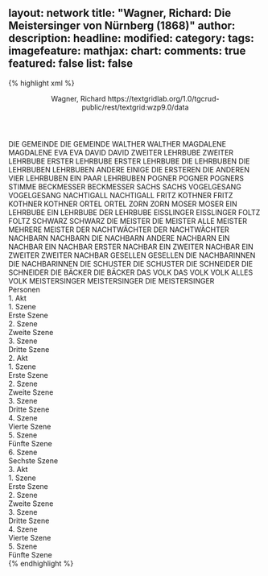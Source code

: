 layout: network
title: "Wagner, Richard: Die Meistersinger von Nürnberg (1868)"
author:
description:
headline:
modified:
category:
tags:
imagefeature:
mathjax:
chart:
comments: true
featured: false
list: false
---
{% highlight xml %}
<?xml-model href="https://raw.githubusercontent.com/DLiNa/project/master/rules/lina.rnc"?><?xml-model href="https://raw.githubusercontent.com/DLiNa/project/master/rules/lina.sch"?>
<play xmlns="http://lina.digital">
  <header>
    <title>Die Meistersinger von Nürnberg</title>
    <subtitle/>
    <genretitle/>
    <author>Wagner, Richard</author>
    <date type="print"/>
    <date type="premiere" when="1868"/>
    <date type="written"/>
    <source>https://textgridlab.org/1.0/tgcrud-public/rest/textgrid:wzp9.0/data</source>
  </header>
  <personae>
    <character>
      <name>DIE GEMEINDE</name>
      <alias xml:id="die_gemeinde">
        <name>DIE GEMEINDE</name>
      </alias>
    </character>
    <character>
      <name>WALTHER</name>
      <alias xml:id="walther">
        <name>WALTHER</name>
      </alias>
    </character>
    <character>
      <name>MAGDALENE</name>
      <alias xml:id="magdalene">
        <name>MAGDALENE</name>
      </alias>
    </character>
    <character>
      <name>EVA</name>
      <alias xml:id="eva">
        <name>EVA</name>
      </alias>
    </character>
    <character>
      <name>DAVID</name>
      <alias xml:id="david">
        <name>DAVID</name>
      </alias>
    </character>
    <character>
      <name>ZWEITER LEHRBUBE</name>
      <alias xml:id="zweiter_lehrbube">
        <name>ZWEITER LEHRBUBE</name>
      </alias>
    </character>
    <character>
      <name>ERSTER LEHRBUBE</name>
      <alias xml:id="erster_lehrbube">
        <name>ERSTER LEHRBUBE</name>
      </alias>
    </character>
    <character>
      <name>DIE LEHRBUBEN</name>
      <alias xml:id="die_lehrbuben">
        <name>DIE LEHRBUBEN</name>
      </alias>
      <alias xml:id="lehrbuben">
        <name>LEHRBUBEN</name>
      </alias>
      <alias xml:id="andere">
        <name>ANDERE</name>
      </alias>
      <alias xml:id="einige">
        <name>EINIGE</name>
      </alias>
      <alias xml:id="die_ersteren">
        <name>DIE ERSTEREN</name>
      </alias>
      <alias xml:id="die_anderen">
        <name>DIE ANDEREN</name>
      </alias>
      <alias xml:id="vier_lehrbuben">
        <name>VIER LEHRBUBEN</name>
      </alias>
      <alias xml:id="ein_paar_lehrbuben">
        <name>EIN PAAR LEHRBUBEN</name>
      </alias>
    </character>
    <character>
      <name>POGNER</name>
      <alias xml:id="pogner">
        <name>POGNER</name>
      </alias>
      <alias xml:id="pogners_stimme">
        <name>POGNERS STIMME</name>
      </alias>
    </character>
    <character>
      <name>BECKMESSER</name>
      <alias xml:id="beckmesser">
        <name>BECKMESSER</name>
      </alias>
    </character>
    <character>
      <name>SACHS</name>
      <alias xml:id="sachs">
        <name>SACHS</name>
      </alias>
    </character>
    <character>
      <name>VOGELGESANG</name>
      <alias xml:id="vogelgesang">
        <name>VOGELGESANG</name>
      </alias>
    </character>
    <character>
      <name>NACHTIGALL</name>
      <alias xml:id="nachtigall">
        <name>NACHTIGALL</name>
      </alias>
    </character>
    <character>
      <name>FRITZ KOTHNER</name>
      <alias xml:id="fritz_kothner">
        <name>FRITZ KOTHNER</name>
      </alias>
      <alias xml:id="kothner">
        <name>KOTHNER</name>
      </alias>
    </character>
    <character>
      <name>ORTEL</name>
      <alias xml:id="ortel">
        <name>ORTEL</name>
      </alias>
    </character>
    <character>
      <name>ZORN</name>
      <alias xml:id="zorn">
        <name>ZORN</name>
      </alias>
    </character>
    <character>
      <name>MOSER</name>
      <alias xml:id="moser">
        <name>MOSER</name>
      </alias>
    </character>
    <character>
      <name>EIN LEHRBUBE</name>
      <alias xml:id="ein_lehrbube">
        <name>EIN LEHRBUBE</name>
      </alias>
      <alias xml:id="der_lehrbube">
        <name>DER LEHRBUBE</name>
      </alias>
    </character>
    <character>
      <name>EISSLINGER</name>
      <alias xml:id="eisslinger">
        <name>EISSLINGER</name>
      </alias>
    </character>
    <character>
      <name>FOLTZ</name>
      <alias xml:id="foltz">
        <name>FOLTZ</name>
      </alias>
    </character>
    <character>
      <name>SCHWARZ</name>
      <alias xml:id="schwarz">
        <name>SCHWARZ</name>
      </alias>
    </character>
    <character>
      <name>DIE MEISTER</name>
      <alias xml:id="die_meister">
        <name>DIE MEISTER</name>
      </alias>
      <alias xml:id="alle_meister">
        <name>ALLE MEISTER</name>
      </alias>
      <alias xml:id="mehrere_meister">
        <name>MEHRERE MEISTER</name>
      </alias>
    </character>
    <character>
      <name>DER NACHTWÄCHTER</name>
      <alias xml:id="der_nachtwächter">
        <name>DER NACHTWÄCHTER</name>
      </alias>
    </character>
    <character>
      <name>NACHBARN</name>
      <alias xml:id="nachbarn">
        <name>NACHBARN</name>
      </alias>
      <alias xml:id="die_nachbarn">
        <name>DIE NACHBARN</name>
      </alias>
      <alias xml:id="andere_nachbarn">
        <name>ANDERE NACHBARN</name>
      </alias>
    </character>
    <character>
      <name>EIN NACHBAR</name>
      <alias xml:id="ein_nachbar">
        <name>EIN NACHBAR</name>
      </alias>
      <alias xml:id="erster_nachbar">
        <name>ERSTER NACHBAR</name>
      </alias>
    </character>
    <character>
      <name>EIN ZWEITER NACHBAR</name>
      <alias xml:id="ein_zweiter">
        <name>EIN ZWEITER</name>
      </alias>
      <alias xml:id="zweiter_nachbar">
        <name>ZWEITER NACHBAR</name>
      </alias>
    </character>
    <character>
      <name>GESELLEN</name>
      <alias xml:id="gesellen">
        <name>GESELLEN</name>
      </alias>
    </character>
    <character>
      <name>DIE NACHBARINNEN</name>
      <alias xml:id="die_nachbarinnen">
        <name>DIE NACHBARINNEN</name>
      </alias>
    </character>
    <character>
      <name>DIE SCHUSTER</name>
      <alias xml:id="die_schuster">
        <name>DIE SCHUSTER</name>
      </alias>
    </character>
    <character>
      <name>DIE SCHNEIDER</name>
      <alias xml:id="die_schneider">
        <name>DIE SCHNEIDER</name>
      </alias>
    </character>
    <character>
      <name>DIE BÄCKER</name>
      <alias xml:id="die_bäcker">
        <name>DIE BÄCKER</name>
      </alias>
    </character>
    <character>
      <name>DAS VOLK</name>
      <alias xml:id="das_volk">
        <name>DAS VOLK</name>
      </alias>
      <alias xml:id="volk">
        <name>VOLK</name>
      </alias>
      <alias xml:id="alles_volk">
        <name>ALLES VOLK</name>
      </alias>
    </character>
    <character>
      <name>MEISTERSINGER</name>
      <alias xml:id="meistersinger">
        <name>MEISTERSINGER</name>
      </alias>
      <alias xml:id="die_meistersinger">
        <name>DIE MEISTERSINGER</name>
      </alias>
    </character>
  </personae>
  <text>
    <div>
      <head>Personen</head>
    </div>
    <div>
      <head>1. Akt</head>
      <div>
        <head>1. Szene</head>
        <div>
          <head>Erste Szene</head>
          <sp who="#die_gemeinde">
            <amount n="1" unit="speech_acts"/>
            <amount n="47" unit="words"/>
            <amount n="10" unit="lines"/>
            <amount n="233" unit="chars"/>
          </sp>
          <sp who="#walther">
            <amount n="14" unit="speech_acts"/>
            <amount n="218" unit="words"/>
            <amount n="40" unit="lines"/>
            <amount n="1128" unit="chars"/>
          </sp>
          <sp who="#magdalene">
            <amount n="25" unit="speech_acts"/>
            <amount n="348" unit="words"/>
            <amount n="58" unit="lines"/>
            <amount n="1801" unit="chars"/>
          </sp>
          <sp who="#eva">
            <amount n="15" unit="speech_acts"/>
            <amount n="163" unit="words"/>
            <amount n="26" unit="lines"/>
            <amount n="804" unit="chars"/>
          </sp>
          <sp who="#david">
            <amount n="5" unit="speech_acts"/>
            <amount n="51" unit="words"/>
            <amount n="9" unit="lines"/>
            <amount n="278" unit="chars"/>
          </sp>
        </div>
      </div>
      <div>
        <head>2. Szene</head>
        <div>
          <head>Zweite Szene</head>
          <sp who="#zweiter_lehrbube">
            <amount n="2" unit="speech_acts"/>
            <amount n="8" unit="words"/>
            <amount n="2" unit="lines"/>
            <amount n="46" unit="chars"/>
          </sp>
          <sp who="#erster_lehrbube">
            <amount n="1" unit="speech_acts"/>
            <amount n="3" unit="words"/>
            <amount n="1" unit="lines"/>
            <amount n="16" unit="chars"/>
          </sp>
          <sp who="#david">
            <amount n="19" unit="speech_acts"/>
            <amount n="879" unit="words"/>
            <amount n="144" unit="lines"/>
            <amount n="4684" unit="chars"/>
          </sp>
          <sp who="#vier_lehrbuben #erster_lehrbube #zweiter_lehrbube">
            <amount n="3" unit="speech_acts"/>
            <amount n="15" unit="words"/>
            <amount n="3" unit="lines"/>
            <amount n="81" unit="chars"/>
          </sp>
          <sp who="#lehrbuben #erster_lehrbube #zweiter_lehrbube">
            <amount n="6" unit="speech_acts"/>
            <amount n="45" unit="words"/>
            <amount n="7" unit="lines"/>
            <amount n="248" unit="chars"/>
          </sp>
          <sp who="#walther">
            <amount n="15" unit="speech_acts"/>
            <amount n="103" unit="words"/>
            <amount n="19" unit="lines"/>
            <amount n="529" unit="chars"/>
          </sp>
          <sp who="#die_lehrbuben #erster_lehrbube #zweiter_lehrbube">
            <amount n="2" unit="speech_acts"/>
            <amount n="69" unit="words"/>
            <amount n="12" unit="lines"/>
            <amount n="389" unit="chars"/>
          </sp>
        </div>
      </div>
      <div>
        <head>3. Szene</head>
        <div>
          <head>Dritte Szene</head>
          <sp who="#pogner">
            <amount n="21" unit="speech_acts"/>
            <amount n="764" unit="words"/>
            <amount n="126" unit="lines"/>
            <amount n="4026" unit="chars"/>
          </sp>
          <sp who="#beckmesser">
            <amount n="42" unit="speech_acts"/>
            <amount n="852" unit="words"/>
            <amount n="130" unit="lines"/>
            <amount n="4392" unit="chars"/>
          </sp>
          <sp who="#walther">
            <amount n="14" unit="speech_acts"/>
            <amount n="660" unit="words"/>
            <amount n="139" unit="lines"/>
            <amount n="3474" unit="chars"/>
          </sp>
          <sp who="#sachs">
            <amount n="17" unit="speech_acts"/>
            <amount n="656" unit="words"/>
            <amount n="105" unit="lines"/>
            <amount n="3406" unit="chars"/>
          </sp>
          <sp who="#vogelgesang">
            <amount n="8" unit="speech_acts"/>
            <amount n="35" unit="words"/>
            <amount n="8" unit="lines"/>
            <amount n="184" unit="chars"/>
          </sp>
          <sp who="#nachtigall">
            <amount n="6" unit="speech_acts"/>
            <amount n="28" unit="words"/>
            <amount n="6" unit="lines"/>
            <amount n="144" unit="chars"/>
          </sp>
          <sp who="#fritz_kothner">
            <amount n="1" unit="speech_acts"/>
            <amount n="38" unit="words"/>
            <amount n="7" unit="lines"/>
            <amount n="206" unit="chars"/>
          </sp>
          <sp who="#kothner">
            <amount n="37" unit="speech_acts"/>
            <amount n="388" unit="words"/>
            <amount n="76" unit="lines"/>
            <amount n="2200" unit="chars"/>
          </sp>
          <sp who="#ortel">
            <amount n="1" unit="speech_acts"/>
            <amount n="3" unit="words"/>
            <amount n="1" unit="lines"/>
            <amount n="13" unit="chars"/>
          </sp>
          <sp who="#zorn">
            <amount n="2" unit="speech_acts"/>
            <amount n="7" unit="words"/>
            <amount n="2" unit="lines"/>
            <amount n="45" unit="chars"/>
          </sp>
          <sp who="#moser">
            <amount n="1" unit="speech_acts"/>
            <amount n="3" unit="words"/>
            <amount n="1" unit="lines"/>
            <amount n="15" unit="chars"/>
          </sp>
          <sp who="#ein_lehrbube">
            <amount n="1" unit="speech_acts"/>
            <amount n="2" unit="words"/>
            <amount n="1" unit="lines"/>
            <amount n="10" unit="chars"/>
          </sp>
          <sp who="#alle_meister">
            <amount n="1" unit="speech_acts"/>
            <amount n="2" unit="words"/>
            <amount n="1" unit="lines"/>
            <amount n="12" unit="chars"/>
          </sp>
          <sp who="#der_lehrbube">
            <amount n="1" unit="speech_acts"/>
            <amount n="3" unit="words"/>
            <amount n="1" unit="lines"/>
            <amount n="12" unit="chars"/>
          </sp>
          <sp who="#david">
            <amount n="1" unit="speech_acts"/>
            <amount n="3" unit="words"/>
            <amount n="1" unit="lines"/>
            <amount n="12" unit="chars"/>
          </sp>
          <sp who="#eisslinger">
            <amount n="1" unit="speech_acts"/>
            <amount n="1" unit="words"/>
            <amount n="1" unit="lines"/>
            <amount n="5" unit="chars"/>
          </sp>
          <sp who="#foltz">
            <amount n="1" unit="speech_acts"/>
            <amount n="2" unit="words"/>
            <amount n="1" unit="lines"/>
            <amount n="7" unit="chars"/>
          </sp>
          <sp who="#schwarz">
            <amount n="1" unit="speech_acts"/>
            <amount n="3" unit="words"/>
            <amount n="1" unit="lines"/>
            <amount n="22" unit="chars"/>
          </sp>
          <sp who="#die_meister">
            <amount n="6" unit="speech_acts"/>
            <amount n="167" unit="words"/>
            <amount n="25" unit="lines"/>
            <amount n="840" unit="chars"/>
          </sp>
          <sp who="#die_lehrbuben">
            <amount n="2" unit="speech_acts"/>
            <amount n="32" unit="words"/>
            <amount n="6" unit="lines"/>
            <amount n="183" unit="chars"/>
          </sp>
          <sp who="#mehrere_meister">
            <amount n="1" unit="speech_acts"/>
            <amount n="12" unit="words"/>
            <amount n="2" unit="lines"/>
            <amount n="67" unit="chars"/>
          </sp>
          <sp who="#ortel #foltz">
            <amount n="1" unit="speech_acts"/>
            <amount n="4" unit="words"/>
            <amount n="1" unit="lines"/>
            <amount n="21" unit="chars"/>
          </sp>
          <sp who="#moser #nachtigall">
            <amount n="1" unit="speech_acts"/>
            <amount n="4" unit="words"/>
            <amount n="1" unit="lines"/>
            <amount n="19" unit="chars"/>
          </sp>
        </div>
      </div>
    </div>
    <div>
      <head>2. Akt</head>
      <div>
        <head>1. Szene</head>
        <div>
          <head>Erste Szene</head>
          <sp who="#lehrbuben">
            <amount n="2" unit="speech_acts"/>
            <amount n="39" unit="words"/>
            <amount n="8" unit="lines"/>
            <amount n="212" unit="chars"/>
          </sp>
          <sp who="#david">
            <amount n="8" unit="speech_acts"/>
            <amount n="66" unit="words"/>
            <amount n="12" unit="lines"/>
            <amount n="360" unit="chars"/>
          </sp>
          <sp who="#magdalene">
            <amount n="5" unit="speech_acts"/>
            <amount n="57" unit="words"/>
            <amount n="10" unit="lines"/>
            <amount n="295" unit="chars"/>
          </sp>
          <sp who="#die_lehrbuben">
            <amount n="2" unit="speech_acts"/>
            <amount n="74" unit="words"/>
            <amount n="15" unit="lines"/>
            <amount n="400" unit="chars"/>
          </sp>
          <sp who="#sachs">
            <amount n="3" unit="speech_acts"/>
            <amount n="44" unit="words"/>
            <amount n="6" unit="lines"/>
            <amount n="230" unit="chars"/>
          </sp>
        </div>
      </div>
      <div>
        <head>2. Szene</head>
        <div>
          <head>Zweite Szene</head>
          <sp who="#pogner">
            <amount n="9" unit="speech_acts"/>
            <amount n="200" unit="words"/>
            <amount n="33" unit="lines"/>
            <amount n="995" unit="chars"/>
          </sp>
          <sp who="#eva">
            <amount n="13" unit="speech_acts"/>
            <amount n="97" unit="words"/>
            <amount n="17" unit="lines"/>
            <amount n="502" unit="chars"/>
          </sp>
          <sp who="#magdalene">
            <amount n="5" unit="speech_acts"/>
            <amount n="45" unit="words"/>
            <amount n="9" unit="lines"/>
            <amount n="252" unit="chars"/>
          </sp>
        </div>
      </div>
      <div>
        <head>3. Szene</head>
        <div>
          <head>Dritte Szene</head>
          <sp who="#sachs">
            <amount n="4" unit="speech_acts"/>
            <amount n="254" unit="words"/>
            <amount n="41" unit="lines"/>
            <amount n="1215" unit="chars"/>
          </sp>
          <sp who="#david">
            <amount n="3" unit="speech_acts"/>
            <amount n="23" unit="words"/>
            <amount n="4" unit="lines"/>
            <amount n="122" unit="chars"/>
          </sp>
        </div>
      </div>
      <div>
        <head>4. Szene</head>
        <div>
          <head>Vierte Szene</head>
          <sp who="#eva">
            <amount n="36" unit="speech_acts"/>
            <amount n="495" unit="words"/>
            <amount n="70" unit="lines"/>
            <amount n="2373" unit="chars"/>
          </sp>
          <sp who="#sachs">
            <amount n="26" unit="speech_acts"/>
            <amount n="352" unit="words"/>
            <amount n="53" unit="lines"/>
            <amount n="1758" unit="chars"/>
          </sp>
          <sp who="#magdalene">
            <amount n="14" unit="speech_acts"/>
            <amount n="173" unit="words"/>
            <amount n="26" unit="lines"/>
            <amount n="840" unit="chars"/>
          </sp>
          <sp who="#pogners_stimme">
            <amount n="1" unit="speech_acts"/>
            <amount n="3" unit="words"/>
            <amount n="1" unit="lines"/>
            <amount n="14" unit="chars"/>
          </sp>
        </div>
      </div>
      <div>
        <head>5. Szene</head>
        <div>
          <head>Fünfte Szene</head>
          <sp who="#eva">
            <amount n="14" unit="speech_acts"/>
            <amount n="178" unit="words"/>
            <amount n="36" unit="lines"/>
            <amount n="866" unit="chars"/>
          </sp>
          <sp who="#walther">
            <amount n="13" unit="speech_acts"/>
            <amount n="351" unit="words"/>
            <amount n="78" unit="lines"/>
            <amount n="1808" unit="chars"/>
          </sp>
          <sp who="#magdalene">
            <amount n="1" unit="speech_acts"/>
            <amount n="6" unit="words"/>
            <amount n="1" unit="lines"/>
            <amount n="32" unit="chars"/>
          </sp>
          <sp who="#der_nachtwächter">
            <amount n="1" unit="speech_acts"/>
            <amount n="30" unit="words"/>
            <amount n="5" unit="lines"/>
            <amount n="159" unit="chars"/>
          </sp>
          <sp who="#sachs">
            <amount n="1" unit="speech_acts"/>
            <amount n="18" unit="words"/>
            <amount n="3" unit="lines"/>
            <amount n="89" unit="chars"/>
          </sp>
        </div>
      </div>
      <div>
        <head>6. Szene</head>
        <div>
          <head>Sechste Szene</head>
          <sp who="#eva">
            <amount n="15" unit="speech_acts"/>
            <amount n="154" unit="words"/>
            <amount n="26" unit="lines"/>
            <amount n="734" unit="chars"/>
          </sp>
          <sp who="#walther">
            <amount n="16" unit="speech_acts"/>
            <amount n="140" unit="words"/>
            <amount n="26" unit="lines"/>
            <amount n="710" unit="chars"/>
          </sp>
          <sp who="#sachs">
            <amount n="36" unit="speech_acts"/>
            <amount n="774" unit="words"/>
            <amount n="144" unit="lines"/>
            <amount n="3960" unit="chars"/>
          </sp>
          <sp who="#beckmesser">
            <amount n="37" unit="speech_acts"/>
            <amount n="928" unit="words"/>
            <amount n="158" unit="lines"/>
            <amount n="4738" unit="chars"/>
          </sp>
          <sp who="#david">
            <amount n="3" unit="speech_acts"/>
            <amount n="54" unit="words"/>
            <amount n="8" unit="lines"/>
            <amount n="274" unit="chars"/>
          </sp>
          <sp who="#nachbarn">
            <amount n="2" unit="speech_acts"/>
            <amount n="59" unit="words"/>
            <amount n="8" unit="lines"/>
            <amount n="300" unit="chars"/>
          </sp>
          <sp who="#magdalene">
            <amount n="3" unit="speech_acts"/>
            <amount n="74" unit="words"/>
            <amount n="13" unit="lines"/>
            <amount n="370" unit="chars"/>
          </sp>
          <sp who="#andere_nachbarn">
            <amount n="1" unit="speech_acts"/>
            <amount n="25" unit="words"/>
            <amount n="4" unit="lines"/>
            <amount n="127" unit="chars"/>
          </sp>
          <sp who="#ein_nachbar">
            <amount n="1" unit="speech_acts"/>
            <amount n="9" unit="words"/>
            <amount n="1" unit="lines"/>
            <amount n="44" unit="chars"/>
          </sp>
          <sp who="#ein_zweiter">
            <amount n="1" unit="speech_acts"/>
            <amount n="9" unit="words"/>
            <amount n="1" unit="lines"/>
            <amount n="43" unit="chars"/>
          </sp>
          <sp who="#erster_nachbar">
            <amount n="2" unit="speech_acts"/>
            <amount n="6" unit="words"/>
            <amount n="2" unit="lines"/>
            <amount n="30" unit="chars"/>
          </sp>
          <sp who="#zweiter_nachbar">
            <amount n="2" unit="speech_acts"/>
            <amount n="6" unit="words"/>
            <amount n="2" unit="lines"/>
            <amount n="29" unit="chars"/>
          </sp>
          <sp who="#lehrbuben">
            <amount n="2" unit="speech_acts"/>
            <amount n="172" unit="words"/>
            <amount n="32" unit="lines"/>
            <amount n="945" unit="chars"/>
          </sp>
          <sp who="#einige">
            <amount n="1" unit="speech_acts"/>
            <amount n="4" unit="words"/>
            <amount n="1" unit="lines"/>
            <amount n="21" unit="chars"/>
          </sp>
          <sp who="#andere">
            <amount n="1" unit="speech_acts"/>
            <amount n="5" unit="words"/>
            <amount n="1" unit="lines"/>
            <amount n="28" unit="chars"/>
          </sp>
          <sp who="#die_ersteren">
            <amount n="1" unit="speech_acts"/>
            <amount n="2" unit="words"/>
            <amount n="1" unit="lines"/>
            <amount n="17" unit="chars"/>
          </sp>
          <sp who="#die_anderen">
            <amount n="1" unit="speech_acts"/>
            <amount n="2" unit="words"/>
            <amount n="1" unit="lines"/>
            <amount n="17" unit="chars"/>
          </sp>
          <sp who="#die_nachbarn">
            <amount n="1" unit="speech_acts"/>
            <amount n="70" unit="words"/>
            <amount n="16" unit="lines"/>
            <amount n="349" unit="chars"/>
          </sp>
          <sp who="#gesellen">
            <amount n="1" unit="speech_acts"/>
            <amount n="111" unit="words"/>
            <amount n="23" unit="lines"/>
            <amount n="613" unit="chars"/>
          </sp>
          <sp who="#die_meister">
            <amount n="1" unit="speech_acts"/>
            <amount n="42" unit="words"/>
            <amount n="6" unit="lines"/>
            <amount n="227" unit="chars"/>
          </sp>
          <sp who="#die_nachbarinnen">
            <amount n="1" unit="speech_acts"/>
            <amount n="134" unit="words"/>
            <amount n="19" unit="lines"/>
            <amount n="654" unit="chars"/>
          </sp>
          <sp who="#pogner">
            <amount n="2" unit="speech_acts"/>
            <amount n="17" unit="words"/>
            <amount n="3" unit="lines"/>
            <amount n="76" unit="chars"/>
          </sp>
          <sp who="#der_nachtwächter">
            <amount n="1" unit="speech_acts"/>
            <amount n="31" unit="words"/>
            <amount n="5" unit="lines"/>
            <amount n="166" unit="chars"/>
          </sp>
        </div>
      </div>
    </div>
    <div>
      <head>3. Akt</head>
      <div>
        <head>1. Szene</head>
        <div>
          <head>Erste Szene</head>
          <sp who="#david">
            <amount n="12" unit="speech_acts"/>
            <amount n="470" unit="words"/>
            <amount n="70" unit="lines"/>
            <amount n="2433" unit="chars"/>
          </sp>
          <sp who="#sachs">
            <amount n="12" unit="speech_acts"/>
            <amount n="482" unit="words"/>
            <amount n="71" unit="lines"/>
            <amount n="2468" unit="chars"/>
          </sp>
        </div>
      </div>
      <div>
        <head>2. Szene</head>
        <div>
          <head>Zweite Szene</head>
          <sp who="#sachs">
            <amount n="23" unit="speech_acts"/>
            <amount n="821" unit="words"/>
            <amount n="135" unit="lines"/>
            <amount n="4332" unit="chars"/>
          </sp>
          <sp who="#walther">
            <amount n="21" unit="speech_acts"/>
            <amount n="366" unit="words"/>
            <amount n="70" unit="lines"/>
            <amount n="1892" unit="chars"/>
          </sp>
        </div>
      </div>
      <div>
        <head>3. Szene</head>
        <div>
          <head>Dritte Szene</head>
          <sp who="#sachs">
            <amount n="23" unit="speech_acts"/>
            <amount n="324" unit="words"/>
            <amount n="51" unit="lines"/>
            <amount n="1659" unit="chars"/>
          </sp>
          <sp who="#beckmesser">
            <amount n="22" unit="speech_acts"/>
            <amount n="733" unit="words"/>
            <amount n="138" unit="lines"/>
            <amount n="3737" unit="chars"/>
          </sp>
        </div>
      </div>
      <div>
        <head>4. Szene</head>
        <div>
          <head>Vierte Szene</head>
          <sp who="#sachs">
            <amount n="17" unit="speech_acts"/>
            <amount n="834" unit="words"/>
            <amount n="127" unit="lines"/>
            <amount n="4213" unit="chars"/>
          </sp>
          <sp who="#eva">
            <amount n="10" unit="speech_acts"/>
            <amount n="310" unit="words"/>
            <amount n="61" unit="lines"/>
            <amount n="1559" unit="chars"/>
          </sp>
          <sp who="#walther">
            <amount n="4" unit="speech_acts"/>
            <amount n="155" unit="words"/>
            <amount n="37" unit="lines"/>
            <amount n="829" unit="chars"/>
          </sp>
          <sp who="#david">
            <amount n="1" unit="speech_acts"/>
            <amount n="55" unit="words"/>
            <amount n="11" unit="lines"/>
            <amount n="259" unit="chars"/>
          </sp>
          <sp who="#magdalene">
            <amount n="1" unit="speech_acts"/>
            <amount n="53" unit="words"/>
            <amount n="11" unit="lines"/>
            <amount n="260" unit="chars"/>
          </sp>
        </div>
      </div>
      <div>
        <head>5. Szene</head>
        <div>
          <head>Fünfte Szene</head>
          <sp who="#die_schuster">
            <amount n="2" unit="speech_acts"/>
            <amount n="72" unit="words"/>
            <amount n="15" unit="lines"/>
            <amount n="412" unit="chars"/>
          </sp>
          <sp who="#die_schneider">
            <amount n="2" unit="speech_acts"/>
            <amount n="94" unit="words"/>
            <amount n="16" unit="lines"/>
            <amount n="515" unit="chars"/>
          </sp>
          <sp who="#die_bäcker">
            <amount n="1" unit="speech_acts"/>
            <amount n="35" unit="words"/>
            <amount n="7" unit="lines"/>
            <amount n="180" unit="chars"/>
          </sp>
          <sp who="#lehrbuben">
            <amount n="3" unit="speech_acts"/>
            <amount n="23" unit="words"/>
            <amount n="5" unit="lines"/>
            <amount n="145" unit="chars"/>
          </sp>
          <sp who="#david">
            <amount n="3" unit="speech_acts"/>
            <amount n="32" unit="words"/>
            <amount n="4" unit="lines"/>
            <amount n="158" unit="chars"/>
          </sp>
          <sp who="#ein_paar_lehrbuben">
            <amount n="1" unit="speech_acts"/>
            <amount n="6" unit="words"/>
            <amount n="1" unit="lines"/>
            <amount n="32" unit="chars"/>
          </sp>
          <sp who="#gesellen">
            <amount n="1" unit="speech_acts"/>
            <amount n="2" unit="words"/>
            <amount n="1" unit="lines"/>
            <amount n="18" unit="chars"/>
          </sp>
          <sp who="#alles_volk">
            <amount n="1" unit="speech_acts"/>
            <amount n="81" unit="words"/>
            <amount n="16" unit="lines"/>
            <amount n="413" unit="chars"/>
          </sp>
          <sp who="#sachs">
            <amount n="14" unit="speech_acts"/>
            <amount n="739" unit="words"/>
            <amount n="118" unit="lines"/>
            <amount n="3787" unit="chars"/>
          </sp>
          <sp who="#pogner">
            <amount n="3" unit="speech_acts"/>
            <amount n="43" unit="words"/>
            <amount n="6" unit="lines"/>
            <amount n="214" unit="chars"/>
          </sp>
          <sp who="#beckmesser">
            <amount n="9" unit="speech_acts"/>
            <amount n="249" unit="words"/>
            <amount n="43" unit="lines"/>
            <amount n="1272" unit="chars"/>
          </sp>
          <sp who="#kothner">
            <amount n="3" unit="speech_acts"/>
            <amount n="27" unit="words"/>
            <amount n="5" unit="lines"/>
            <amount n="142" unit="chars"/>
          </sp>
          <sp who="#das_volk">
            <amount n="6" unit="speech_acts"/>
            <amount n="150" unit="words"/>
            <amount n="21" unit="lines"/>
            <amount n="740" unit="chars"/>
          </sp>
          <sp who="#die_lehrbuben">
            <amount n="2" unit="speech_acts"/>
            <amount n="22" unit="words"/>
            <amount n="4" unit="lines"/>
            <amount n="126" unit="chars"/>
          </sp>
          <sp who="#die_meister">
            <amount n="4" unit="speech_acts"/>
            <amount n="55" unit="words"/>
            <amount n="8" unit="lines"/>
            <amount n="287" unit="chars"/>
          </sp>
          <sp who="#volk">
            <amount n="5" unit="speech_acts"/>
            <amount n="103" unit="words"/>
            <amount n="19" unit="lines"/>
            <amount n="528" unit="chars"/>
          </sp>
          <sp who="#nachtigall">
            <amount n="1" unit="speech_acts"/>
            <amount n="3" unit="words"/>
            <amount n="1" unit="lines"/>
            <amount n="18" unit="chars"/>
          </sp>
          <sp who="#vogelgesang">
            <amount n="1" unit="speech_acts"/>
            <amount n="4" unit="words"/>
            <amount n="1" unit="lines"/>
            <amount n="18" unit="chars"/>
          </sp>
          <sp who="#ortel #foltz">
            <amount n="1" unit="speech_acts"/>
            <amount n="3" unit="words"/>
            <amount n="1" unit="lines"/>
            <amount n="18" unit="chars"/>
          </sp>
          <sp who="#meistersinger">
            <amount n="1" unit="speech_acts"/>
            <amount n="5" unit="words"/>
            <amount n="1" unit="lines"/>
            <amount n="31" unit="chars"/>
          </sp>
          <sp who="#walther">
            <amount n="4" unit="speech_acts"/>
            <amount n="192" unit="words"/>
            <amount n="43" unit="lines"/>
            <amount n="1064" unit="chars"/>
          </sp>
          <sp who="#die_meistersinger">
            <amount n="3" unit="speech_acts"/>
            <amount n="38" unit="words"/>
            <amount n="6" unit="lines"/>
            <amount n="209" unit="chars"/>
          </sp>
          <sp who="#eva">
            <amount n="1" unit="speech_acts"/>
            <amount n="8" unit="words"/>
            <amount n="1" unit="lines"/>
            <amount n="37" unit="chars"/>
          </sp>
        </div>
      </div>
    </div>
  </text>
</play>
{% endhighlight %}